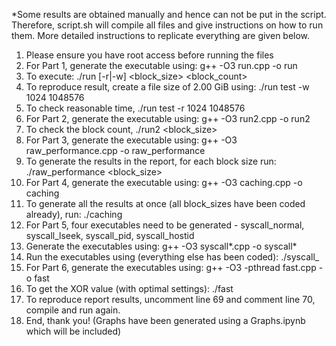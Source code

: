 \*Some results are obtained manually and hence can not be put in the script. Therefore, script.sh will compile all files and
give instructions on how to run them. More detailed instructions to replicate everything are given below.

1. Please ensure you have root access before running the files
2. For Part 1, generate the executable using: g++ -O3 run.cpp -o run
3. To execute: ./run <filename> [-r|-w] <block_size> <block_count>
4. To reproduce result, create a file size of 2.00 GiB using: ./run test -w 1024 1048576
5. To check reasonable time, ./run test -r 1024 1048576
6. For Part 2, generate the executable using: g++ -O3 run2.cpp -o run2
7. To check the block count, ./run2 <filename> <block_size>
8. For Part 3, generate the executable using: g++ -O3 raw_performance.cpp -o raw_performance
9. To generate the results in the report, for each block size run: ./raw_performance <filename> <block_size>
10. For Part 4, generate the executable using: g++ -O3 caching.cpp -o caching
11. To generate all the results at once (all block_sizes have been coded already), run: ./caching <filename>
12. For Part 5, four executables need to be generated - syscall_normal, syscall_lseek, syscall_pid, syscall_hostid
13. Generate the executables using: g++ -O3 syscall*<name>.cpp -o syscall*<name>
14. Run the executables using (everything else has been coded): ./syscall\_<name> <filename>
15. For Part 6, generate the executables using: g++ -O3 -pthread fast.cpp -o fast
16. To get the XOR value (with optimal settings): ./fast <filename>
17. To reproduce report results, uncomment line 69 and comment line 70, compile and run again.
18. End, thank you! (Graphs have been generated using a Graphs.ipynb which will be included)
